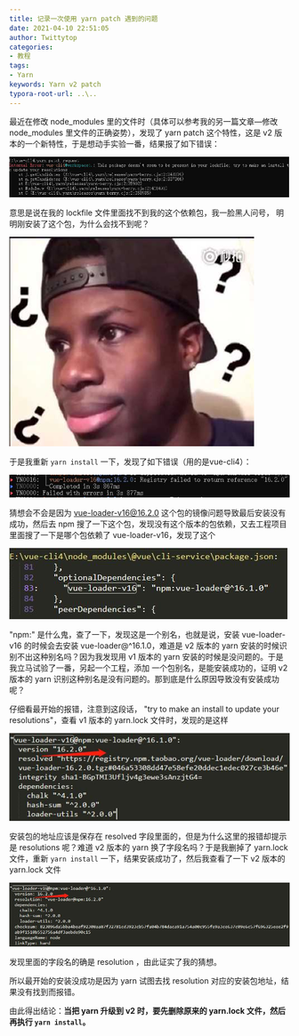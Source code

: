 ```yaml
---
title: 记录一次使用 yarn patch 遇到的问题
date: 2021-04-10 22:51:05
author: Twittytop
categories:
- 教程
tags:
- Yarn
keywords: Yarn v2 patch
typora-root-url: ..\..
---
```


最近在修改 node_modules 里的文件时（具体可以参考我的另一篇文章—修改 node_modules 里文件的正确姿势），发现了 yarn patch 这个特性，这是 v2 版本的一个新特性，于是想动手实验一番，结果报了如下错误：

![screenshot12](/images/blog/modify-node_modules/screenshot12.jpg)



意思是说在我的 lockfile 文件里面找不到我的这个依赖包，我一脸黑人问号， 明明刚安装了这个包，为什么会找不到呢？

![img](/images/blog/yarn-patch/confuse.jpg)



于是我重新 `yarn install` 一下，发现了如下错误（用的是vue-cli4）：

![screenshot1](/images/blog/yarn-patch/screenshot1.jpg)

猜想会不会是因为 vue-loader-v16@16.2.0 这个包的镜像问题导致最后安装没有成功，然后去 npm 搜了一下这个包，发现没有这个版本的包依赖，又去工程项目里面搜了一下是哪个包依赖了 vue-loader-v16，发现了这个

![screenshot2](/images/blog/yarn-patch/screenshot2.jpg)

"npm:"  是什么鬼，查了一下，发现这是一个别名，也就是说，安装 vue-loader-v16 的时候会去安装 vue-loader@^16.1.0，难道是 v2 版本的 yarn 安装的时候识别不出这种别名吗？因为我发现用 v1 版本的 yarn 安装的时候是没问题的。于是我立马试验了一番，另起一个工程，添加 一个包别名，是能安装成功的，证明 v2 版本的 yarn 识别这种别名是没有问题的。那到底是什么原因导致没有安装成功呢？



仔细看最开始的报错，注意到这段话， "try to make an install to update your resolutions"，查看 v1 版本的 yarn.lock 文件时，发现的是这样

![screenshot3](/images/blog/yarn-patch/screenshot3.jpg)



安装包的地址应该是保存在 resolved 字段里面的，但是为什么这里的报错却提示是 resolutions 呢？难道 v2 版本的 yarn 换了字段名吗？于是我删掉了 yarn.lock 文件，重新 `yarn install` 一下，结果安装成功了，然后我查看了一下 v2 版本的 yarn.lock 文件

![screenshot4](/images/blog/yarn-patch/screenshot4.jpg)

发现里面的字段名的确是 resolution ，由此证实了我的猜想。

所以最开始的安装没成功是因为 yarn 试图去找 resolution 对应的安装包地址，结果没有找到而报错。

由此得出结论：**当把 yarn 升级到 v2 时，要先删除原来的 yarn.lock 文件，然后再执行 `yarn install`。**

